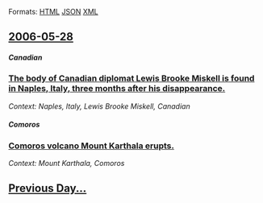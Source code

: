 
Formats: [HTML](2006/05/28/index.html)  [JSON](2006/05/28/index.json)  [XML](2006/05/28/index.xml)  

## [2006-05-28](/news/2006/05/28/index.md)

##### Canadian
### [ The body of Canadian diplomat Lewis Brooke Miskell is found in Naples, Italy, three months after his disappearance. ](/news/2006/05/28/the-body-of-canadian-diplomat-lewis-brooke-miskell-is-found-in-naples-italy-three-months-after-his-disappearance.md)
_Context: Naples, Italy, Lewis Brooke Miskell, Canadian_

##### Comoros
### [ Comoros volcano Mount Karthala erupts. ](/news/2006/05/28/comoros-volcano-mount-karthala-erupts.md)
_Context: Mount Karthala, Comoros_

## [Previous Day...](/news/2006/05/27/index.md)

